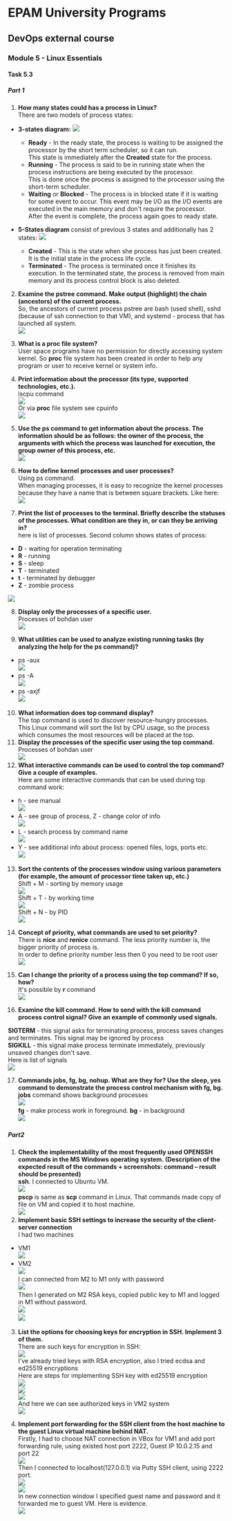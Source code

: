# EPAM University Programs
## DevOps external course
### Module 5 - Linux Essentials
#### Task 5.3
##### Part 1
1. **How many states could has a process in Linux?** <br>
There are two models of process states:
  * **3-states diagram:**
  ![](https://github.com/Bogdan1707/DevOps_online_Kyiv_2020Q42021Q1/blob/main/m5/task5.3/images/1.png?raw=true)<br>
    * **Ready** - In the ready state, the process is waiting to be assigned the processor by the short term scheduler, so it can run. <br >This state is immediately after the **Created** state for the process.
    * **Running** - The process is said to be in running state when the process instructions are being executed by the processor. <br> This is done once the process is assigned to the processor using the short-term scheduler.
    * **Waiting** or **Blocked** - The process is in blocked state if it is waiting for some event to occur. This event may be I/O as the I/O events are executed in the main memory and don't require the processor.<br> After the event is complete, the process again goes to ready state.

  * **5-States diagram** consist of previous 3 states and additionally has 2 states:
  ![](https://github.com/Bogdan1707/DevOps_online_Kyiv_2020Q42021Q1/blob/main/m5/task5.3/images/2.png?raw=true)<br>

    * **Created** - This is the state when she process has just been created. It is the initial state in the process life cycle.
    * **Terminated** - The process is terminated once it finishes its execution. In the terminated state, the process is removed from main memory and its process control block is also deleted.

2. **Examine the pstree command. Make output (highlight) the chain (ancestors) of the current process.** <br>
So, the ancestors of current process pstree are bash (used shell), sshd (because of ssh connection to that VM), and systemd - process that has launched all system.<br>
![](https://github.com/Bogdan1707/DevOps_online_Kyiv_2020Q42021Q1/blob/main/m5/task5.3/images/3.png?raw=true)<br>
3. **What is a proc file system?** <br>
User space programs have no	permission for directly accessing system kernel. So **proc** file system has been created in order to help any program or user to receive kernel or system info.
4. **Print information about the processor (its type, supported technologies, etc.).** <br>
lscpu command <br>
![](https://github.com/Bogdan1707/DevOps_online_Kyiv_2020Q42021Q1/blob/main/m5/task5.3/images/4.png?raw=true)<br>
Or via **proc** file system see cpuinfo <br>
![](https://github.com/Bogdan1707/DevOps_online_Kyiv_2020Q42021Q1/blob/main/m5/task5.3/images/5.png?raw=true)<br>

5. **Use the ps command to get information about the process. The information should be as follows: the owner of the process, the arguments with which the process was launched for execution, the group owner of this process, etc.** <br>
![](https://github.com/Bogdan1707/DevOps_online_Kyiv_2020Q42021Q1/blob/main/m5/task5.3/images/6.png?raw=true)<br>
6. **How to define kernel processes and user processes?** <br>
Using ps command. <br>
When managing processes, it is easy to recognize the kernel processes because they have a name that is between square brackets. Like here: <br>
![](https://github.com/Bogdan1707/DevOps_online_Kyiv_2020Q42021Q1/blob/main/m5/task5.3/images/7.png?raw=true)<br>

7. **Print the list of processes to the terminal. Briefly describe the statuses of the processes. What condition are they in, or can they be arriving in?** <br>
here is list of processes. Second column shows states of process: <br>
  * **D** - waiting for operation terminating
  * **R** - running
  * **S** - sleep
  * **T** - terminated
  * **t** - terminated by debugger
  * **Z** - zombie process

  ![](https://github.com/Bogdan1707/DevOps_online_Kyiv_2020Q42021Q1/blob/main/m5/task5.3/images/8.png?raw=true)<br>

8. **Display only the processes of a specific user.** <br>
Processes of bohdan user <br>
![](https://github.com/Bogdan1707/DevOps_online_Kyiv_2020Q42021Q1/blob/main/m5/task5.3/images/9.png?raw=true)<br>

9. **What utilities can be used to analyze existing running tasks (by analyzing the help for the ps command)?** <br>
  * ps -aux <br>
  ![](https://github.com/Bogdan1707/DevOps_online_Kyiv_2020Q42021Q1/blob/main/m5/task5.3/images/10.png?raw=true)<br>
  * ps -A <br>
  ![](https://github.com/Bogdan1707/DevOps_online_Kyiv_2020Q42021Q1/blob/main/m5/task5.3/images/11.png?raw=true)<br>
  * ps -axjf <br>
  ![](https://github.com/Bogdan1707/DevOps_online_Kyiv_2020Q42021Q1/blob/main/m5/task5.3/images/12.png?raw=true)<br>

10. **What information does top command display?** <br>
The top command is used to discover resource-hungry processes. <br> This Linux command will sort the list by CPU usage, so the process which consumes the most resources will be placed at the top.
11. **Display the processes of the specific user using the top command.** <br>
Processes of bohdan user <br>
![](https://github.com/Bogdan1707/DevOps_online_Kyiv_2020Q42021Q1/blob/main/m5/task5.3/images/13.png?raw=true)<br>
12. **What interactive commands can be used to control the top command? Give a couple of examples.** <br>
Here are some interactive commands that can be used during top command work:
  * h - see manual <br>
  ![](https://github.com/Bogdan1707/DevOps_online_Kyiv_2020Q42021Q1/blob/main/m5/task5.3/images/14.png?raw=true)<br>
  * A - see group of process, Z - change color of info <br>
  ![](https://github.com/Bogdan1707/DevOps_online_Kyiv_2020Q42021Q1/blob/main/m5/task5.3/images/15.png?raw=true)<br>
  * L - search process by command name <br>
  ![](https://github.com/Bogdan1707/DevOps_online_Kyiv_2020Q42021Q1/blob/main/m5/task5.3/images/16.png?raw=true)<br>
  * Y - see additional info about process: opened files, logs, ports etc.<br>
  ![](https://github.com/Bogdan1707/DevOps_online_Kyiv_2020Q42021Q1/blob/main/m5/task5.3/images/17.png?raw=true)<br>
13. **Sort the contents of the processes window using various parameters (for example, the amount of processor time taken up, etc.)** <br>
Shift + M - sorting by memory usage <br>
![](https://github.com/Bogdan1707/DevOps_online_Kyiv_2020Q42021Q1/blob/main/m5/task5.3/images/18.png?raw=true)<br>
Shift + T - by working time <br>
![](https://github.com/Bogdan1707/DevOps_online_Kyiv_2020Q42021Q1/blob/main/m5/task5.3/images/19.png?raw=true)<br>
Shift + N - by PID <br>
![](https://github.com/Bogdan1707/DevOps_online_Kyiv_2020Q42021Q1/blob/main/m5/task5.3/images/20.png?raw=true)<br>
14. **Concept of priority, what commands are used to set priority?** <br>
There is **nice** and **renice** command. The less priority number is, the bigger priority of process is. <br>
In order to define priority number less then 0 you need to be root user <br>
![](https://github.com/Bogdan1707/DevOps_online_Kyiv_2020Q42021Q1/blob/main/m5/task5.3/images/21.png?raw=true)<br>

15. **Can I change the priority of a process using the top command? If so, how?** <br>
It's possible by **r** command <br>
![](https://github.com/Bogdan1707/DevOps_online_Kyiv_2020Q42021Q1/blob/main/m5/task5.3/images/22.png?raw=true)<br>

16. **Examine the kill command. How to send with the kill command process control signal? Give an example of commonly used signals.** <br>

  **SIGTERM** - this signal asks for terminating process, process saves changes and terminates. This signal may be ignored by process<br>
  **SIGKILL** - this signal make process terminate immediately, previously unsaved changes don't save.  
  Here is list of signals<br>
  ![](https://github.com/Bogdan1707/DevOps_online_Kyiv_2020Q42021Q1/blob/main/m5/task5.3/images/23.png?raw=true)<br>

17. **Commands jobs, fg, bg, nohup. What are they for? Use the sleep, yes command to demonstrate the process control mechanism with fg, bg.** <br>
  **jobs** command shows background processes <br>
  ![](https://github.com/Bogdan1707/DevOps_online_Kyiv_2020Q42021Q1/blob/main/m5/task5.3/images/24.png?raw=true)<br>
  **fg** - make process work in foreground. **bg** - in background <br>
  ![](https://github.com/Bogdan1707/DevOps_online_Kyiv_2020Q42021Q1/blob/main/m5/task5.3/images/25.png?raw=true)<br>

##### Part2
1. **Check the implementability of the most frequently used OPENSSH commands in the MS Windows operating system. (Description of the expected result of the commands + screenshots: command – result should be presented)** <br>
  **ssh**.  I connected to Ubuntu VM. <br>
  ![](https://github.com/Bogdan1707/DevOps_online_Kyiv_2020Q42021Q1/blob/main/m5/task5.3/images/26.png?raw=true)<br>
  **pscp** is same as **scp** command in Linux. That commands made copy of file on VM and copied it to host machine. <br>
  ![](https://github.com/Bogdan1707/DevOps_online_Kyiv_2020Q42021Q1/blob/main/m5/task5.3/images/27.png?raw=true)<br>
2. **Implement basic SSH settings to increase the security of the client-server connection**<br>
I had two machines
  * VM1 <br>
  ![](https://github.com/Bogdan1707/DevOps_online_Kyiv_2020Q42021Q1/blob/main/m5/task5.3/images/28.png?raw=true)<br>
  * VM2 <br>
  ![](https://github.com/Bogdan1707/DevOps_online_Kyiv_2020Q42021Q1/blob/main/m5/task5.3/images/29.png?raw=true)<br>
  I can connected from M2 to M1 only with password <br>
  ![](https://github.com/Bogdan1707/DevOps_online_Kyiv_2020Q42021Q1/blob/main/m5/task5.3/images/30.png?raw=true)<br>
  Then I generated on M2 RSA keys, copied public key to M1 and logged in M1 without password. <br>
  ![](https://github.com/Bogdan1707/DevOps_online_Kyiv_2020Q42021Q1/blob/main/m5/task5.3/images/31.png?raw=true)<br>
  ![](https://github.com/Bogdan1707/DevOps_online_Kyiv_2020Q42021Q1/blob/main/m5/task5.3/images/32.png?raw=true)<br>

3. **List the options for choosing keys for encryption in SSH. Implement 3 of them.** <br>
There are such keys for encryption in SSH: <br>
![](https://github.com/Bogdan1707/DevOps_online_Kyiv_2020Q42021Q1/blob/main/m5/task5.3/images/33.png?raw=true)<br>
I've already tried keys with RSA encryption, also I tried ecdsa and ed25519 encryptions <br>
Here are steps for implementing SSH key with ed25519 encryption <br>
![](https://github.com/Bogdan1707/DevOps_online_Kyiv_2020Q42021Q1/blob/main/m5/task5.3/images/34.png?raw=true)<br>
![](https://github.com/Bogdan1707/DevOps_online_Kyiv_2020Q42021Q1/blob/main/m5/task5.3/images/35.png?raw=true)<br>
![](https://github.com/Bogdan1707/DevOps_online_Kyiv_2020Q42021Q1/blob/main/m5/task5.3/images/36.png?raw=true)<br>
And here we can see authorized keys in VM2 system <br>
![](https://github.com/Bogdan1707/DevOps_online_Kyiv_2020Q42021Q1/blob/main/m5/task5.3/images/37.png?raw=true)<br>

4. **Implement port forwarding for the SSH client from the host machine to the guest Linux virtual machine behind NAT.** <br>
Firstly, I had to choose NAT connection in VBox for VM1 and add port forwarding rule, using existed host port 2222, Guest IP 10.0.2.15 and port 22 <br>
![](https://github.com/Bogdan1707/DevOps_online_Kyiv_2020Q42021Q1/blob/main/m5/task5.3/images/38.png?raw=true)<br>
Then I connected to localhost(127.0.0.1) via Putty SSH client, using 2222 port. <br>
![](https://github.com/Bogdan1707/DevOps_online_Kyiv_2020Q42021Q1/blob/main/m5/task5.3/images/39.png?raw=true)<br>
![](https://github.com/Bogdan1707/DevOps_online_Kyiv_2020Q42021Q1/blob/main/m5/task5.3/images/40.png?raw=true)<br>
In new connection window I specified guest name and password and it forwarded me to guest VM. Here is evidence. <br>
![](https://github.com/Bogdan1707/DevOps_online_Kyiv_2020Q42021Q1/blob/main/m5/task5.3/images/41.png?raw=true)<br>
